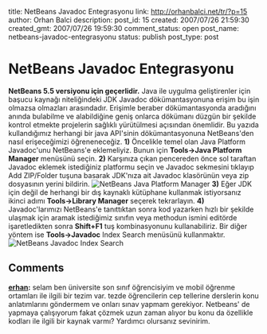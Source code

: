 title: NetBeans Javadoc Entegrasyonu
link: http://orhanbalci.net/tr/?p=15
author: Orhan Balci
description: 
post_id: 15
created: 2007/07/26 21:59:30
created_gmt: 2007/07/26 19:59:30
comment_status: open
post_name: netbeans-javadoc-entegrasyonu
status: publish
post_type: post

# NetBeans Javadoc Entegrasyonu

**NetBeans 5.5 versiyonu için geçerlidir.** Java ile uygulma geliştirenler için başucu kaynağı niteliğindeki JDK Javadoc dökümantasyonuna erişim bu işin olmazsa olmazları arasındadır. Erişimle beraber dökümantasyonda aradığını anında bulabilme ve alabildiğine geniş onlarca dökümanı düzgün bir şekilde kontrol etmekte projelerin sağlıklı yürütülmesi açısından önemlidir. Bu yazıda kullandığımız herhangi bir java API'sinin dökümantasyonuna NetBeans'den nasıl erişeceğimizi öğreneneceğiz.  **1)** Öncelikle temel olan Java Platform Javadoc'unu NetBeans'e eklemeliyiz. Bunun için **Tools->Java Platform Manager** menüsünü seçin. **2)** Karşınıza çıkan pencereden önce sol taraftan Javadoc eklemek istediğiniz platformu seçin ve Javadoc sekmesini tıklayıp Add ZIP/Folder tuşuna basarak JDK'nıza ait Javadoc klasörünün veya zip dosyasının yerini bildirin. ![NetBeans Java Platform Manager](/wp-includes/images/netbeans/netbeans_platform_manager.png) **3)** Eğer JDK için değil de herhangi bir dış kaynaklı kütüphane kullanmak istiyorsanız ikinci adımı **Tools->Library Manager** seçerek tekrarlayın. **4)** Javadoc'larımızı NetBeans'e tanıttıktan sonra kod yazarken hızlı bir şekilde ulaşmak için aramak istediğimiz sınıfın veya methodun ismini editörde işaretledikten sonra **Shift+F1** tuş kombinasyonunu kullanabiliriz. Bir diğer yöntem ise **Tools->Javadoc** Index Search menüsünü kullanmaktır. ![NetBeans Javadoc Index Search](http://orhanbalci.net/tr/wp-includes/images/netbeans/netbeans_javadoc_index_search.png)

## Comments

**[erhan](#1319 "2008-11-17 01:52:29"):** selam ben üniversite son sınıf öğrencisiyim ve mobil öğrenme ortamları ile ilgili bir tezim var. tezde öğrencilerin cep tellerine derslerin konu anlatımlarını göndermem ve onları sınav yapmam gerekiyor. Netbeans' de yapmaya çalışıyorum fakat çözmek uzun zaman alıyor bu konu da özellikle kodları ile ilgili bir kaynak varmı? Yardımcı olursanız sevinirim.

